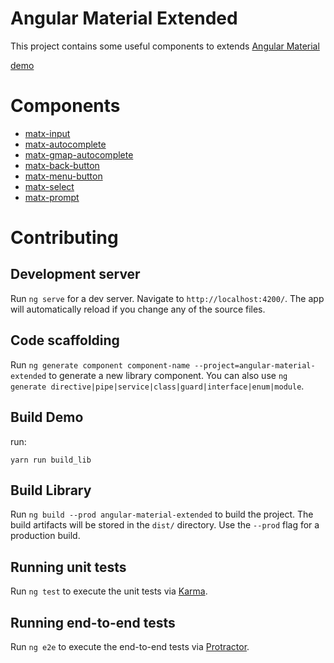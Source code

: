 # Angular Material Extended

This project contains some useful components to extends [Angular Material](https://material.angular.io/)


[demo](https://luisvt-angular.github.io/angular-material-extended)

# Components

- [matx-input](https://luisvt-angular.github.io/angular-material-extended/#/matx-input)
- [matx-autocomplete](https://luisvt-angular.github.io/angular-material-extended/#/matx-autocomplete)
- [matx-gmap-autocomplete](https://luisvt-angular.github.io/angular-material-extended/#/matx-gmap-autocomplete)
- [matx-back-button](https://luisvt-angular.github.io/angular-material-extended/#/matx-back-button)
- [matx-menu-button](https://luisvt-angular.github.io/angular-material-extended/#/matx-menu-button)
- [matx-select](https://luisvt-angular.github.io/angular-material-extended/#/matx-select)
- [matx-prompt](https://luisvt-angular.github.io/angular-material-extended/#/matx-prompt)

# Contributing

## Development server

Run `ng serve` for a dev server. Navigate to `http://localhost:4200/`. The app will automatically reload if you change any of the source files.

## Code scaffolding

Run `ng generate component component-name --project=angular-material-extended` to generate a new library component. You can also use `ng generate directive|pipe|service|class|guard|interface|enum|module`.

## Build Demo

run:

```
yarn run build_lib
```

## Build Library

Run `ng build --prod angular-material-extended` to build the project. The build artifacts will be stored in the `dist/` directory. Use the `--prod` flag for a production build.

## Running unit tests

Run `ng test` to execute the unit tests via [Karma](https://karma-runner.github.io).

## Running end-to-end tests

Run `ng e2e` to execute the end-to-end tests via [Protractor](http://www.protractortest.org/).
